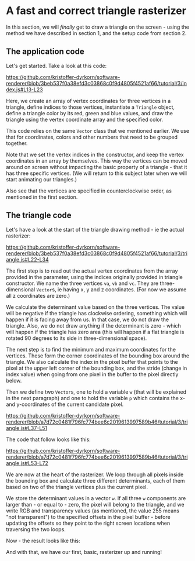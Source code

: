 # A fast and correct triangle rasterizer

In this section, we will _finally_ get to draw a triangle on the screen - using the method we have described in section 1, and the setup code from section 2.

## The application code

Let's get started. Take a look at this code:

https://github.com/kristoffer-dyrkorn/software-renderer/blob/3beb537f0a38efd3c03868c0f9d4805f4521af66/tutorial/3/index.js#L13-L23

Here, we create an array of vertex coordinates for three vertices in a triangle, define indices to those vertices, instantiate a `Triangle` object, define a triangle color by its red, green and blue values, and draw the triangle using the vertex coordinate array and the specified color.

This code relies on the same `Vector` class that we mentioned earlier. We use that for coordinates, colors and other numbers that need to be grouped together.

Note that we set the vertex indices in the constructor, and keep the vertex coordinates in an array by themselves. This way the vertices can be moved around on screen without impacting the basic property of a triangle - that it has three specific vertices. (We will return to this subject later when we will start animating our triangles.)

Also see that the vertices are specified in counterclockwise order, as mentioned in the first section.

## The triangle code

Let's have a look at the start of the triangle drawing method - ie the actual rasterizer:

https://github.com/kristoffer-dyrkorn/software-renderer/blob/3beb537f0a38efd3c03868c0f9d4805f4521af66/tutorial/3/triangle.js#L22-L34

The first step is to read out the actual vertex coordinates from the array provided in the parameter, using the indices originally provided in triangle constructor. We name the three vertices `va`, `vb` and `vc`. They are three-dimensional `Vector`s, ie having x, y and z coordinates. (For now we assume all z coordinates are zero.)

We calculate the determinant value based on the three vertices. The value will be negative if the triangle has clockwise ordering, something which will happen if it is facing away from us. In that case, we do not draw the triangle. Also, we do not draw anything if the determinant is zero - which will happen if the triangle has zero area (this will happen if a flat triangle is rotated 90 degrees to its side in three-dimensional space).

The next step is to find the minimum and maximum coordinates for the vertices. These form the corner coordinates of the bounding box around the triangle. We also calculate the index in the pixel buffer that points to the pixel at the upper left corner of the bounding box, and the stride (change in index value) when going from one pixel in the buffer to the pixel directly below.

Then we define two `Vector`s, one to hold a variable `w` (that will be explained in the next paragraph) and one to hold the variable `p` which contains the x- and y-coordinates of the current candidate pixel.

https://github.com/kristoffer-dyrkorn/software-renderer/blob/a7d72c0481f796fc774bee6c2019613997589b46/tutorial/3/triangle.js#L37-L51

The code that follow looks like this:

https://github.com/kristoffer-dyrkorn/software-renderer/blob/a7d72c0481f796fc774bee6c2019613997589b46/tutorial/3/triangle.js#L53-L72

We are now at the heart of the rasterizer. We loop through all pixels inside the bounding box and calculate three different determinants, each of them based on two of the triangle vertices plus the current pixel.

We store the determinant values in a vector `w`. If all three `w` components are larger than - or equal to - zero, the pixel will belong to the triangle, and we write RGB and transparency values (as mentioned, the value 255 means "not transparent") to the specified offsets in the pixel buffer - before updating the offsets so they point to the right screen locations when traversing the two loops.

Now - the result looks like this:

And with that, we have our first, basic, rasterizer up and running!
